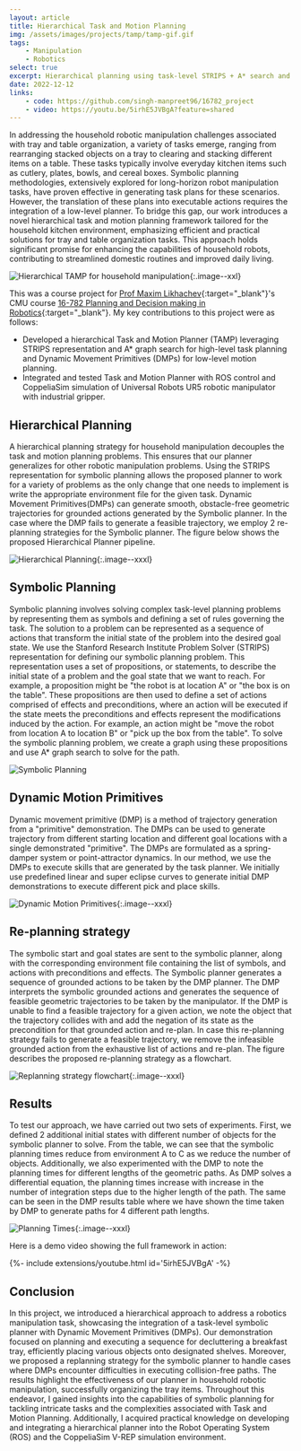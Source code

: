 ```yaml
---
layout: article
title: Hierarchical Task and Motion Planning
img: /assets/images/projects/tamp/tamp-gif.gif
tags: 
    - Manipulation
    - Robotics
select: true
excerpt: Hierarchical planning using task-level STRIPS + A* search and execution with DMPs for household robotic manipulation. 
date: 2022-12-12
links:
    - code: https://github.com/singh-manpreet96/16782_project
    - video: https://youtu.be/5irhE5JVBgA?feature=shared
---
```


In addressing the household robotic manipulation challenges associated with tray and table organization, a variety of tasks emerge, ranging from rearranging stacked objects on a tray to clearing and stacking different items on a table. These tasks typically involve everyday kitchen items such as cutlery, plates, bowls, and cereal boxes. Symbolic planning methodologies, extensively explored for long-horizon robot manipulation tasks, have proven effective in generating task plans for these scenarios. However, the translation of these plans into executable actions requires the integration of a low-level planner. To bridge this gap, our work introduces a novel hierarchical task and motion planning framework tailored for the household kitchen environment, emphasizing efficient and practical solutions for tray and table organization tasks. This approach holds significant promise for enhancing the capabilities of household robots, contributing to streamlined domestic routines and improved daily living.

![Hierarchical TAMP for household manipulation](/assets/images/projects/tamp/tamp-vrep.jpg?style=centerme){:.image--xxl}

This was a course project for [Prof Maxim Likhachev](https://www.ri.cmu.edu/ri-faculty/maxim-likhachev/){:target="\_blank"}'s CMU course [16-782 Planning and Decision making in Robotics](https://www.cs.cmu.edu/~maxim/classes/robotplanning_grad/){:target="\_blank"}. My key contributions to this project were as follows:
- Developed a hierarchical Task and Motion Planner (TAMP) leveraging STRIPS representation and A* graph search for high-level task planning and Dynamic Movement Primitives (DMPs) for low-level motion planning.
- Integrated and tested Task and Motion Planner with ROS control and CoppeliaSim simulation of Universal Robots UR5 robotic manipulator with industrial gripper.

## Hierarchical Planning
A hierarchical planning strategy for household manipulation decouples the task and motion planning problems. This ensures that our planner generalizes for other robotic manipulation problems. Using the STRIPS representation for symbolic planning allows the proposed planner to work for a variety of problems as the only change that one needs to implement is write the appropriate environment file for the given task. Dynamic Movement Primitives(DMPs) can generate smooth, obstacle-free geometric trajectories for grounded actions generated by the Symbolic planner. In the case where the DMP fails to generate a feasible trajectory, we employ 2 re-planning strategies for the Symbolic planner. The figure below shows the proposed Hierarchical Planner pipeline.

![Hierarchical Planning](/assets/images/projects/tamp/hierarchical.png?style=centerme){:.image--xxxl}

## Symbolic Planning
Symbolic planning involves solving complex task-level planning problems by representing them as symbols and defining a set of rules governing the task. The solution to a problem can be represented as a sequence of actions that transform the initial state of the problem into the desired goal state. We use the Stanford Research Institute Problem Solver (STRIPS) representation for defining our symbolic planning problem. This representation uses a set of propositions, or statements, to describe the initial state of a problem and the goal state that we want to reach. For example, a proposition might be "the robot is at location A" or "the box is on the table". These propositions are then used to define a set of actions comprised of effects and preconditions, where an action will be executed if the state meets the preconditions and effects represent the modifications induced by the action. For example, an action might be "move the robot from location A to location B" or "pick up the box from the table". To solve the symbolic planning problem, we create a graph using these propositions and use A* graph search to solve for the path.

![Symbolic Planning](/assets/images/projects/tamp/symbolic.png?style=centerme)

## Dynamic Motion Primitives
Dynamic movement primitive (DMP) is a method of trajectory generation from a "primitive" demonstration. The DMPs can be used to generate trajectory from different starting location and different goal locations with a single demonstrated "primitive". The DMPs are formulated as a spring- damper system or point-attractor dynamics. In our method, we use the DMPs to execute skills that are generated by the task planner. We initially use predefined linear and super eclipse curves to generate initial DMP demonstrations to execute different pick and place skills.

![Dynamic Motion Primitives](/assets/images/projects/tamp/dmp.png?style=centerme){:.image--xxxl}

## Re-planning strategy
The symbolic start and goal states are sent to the symbolic planner, along with the corresponding environment file containing the list of symbols, and actions with preconditions and effects. The Symbolic planner generates a sequence of grounded actions to be taken by the DMP planner. The DMP interprets the symbolic grounded actions and generates the sequence of feasible geometric trajectories to be taken by the manipulator. If the DMP is unable to find a feasible trajectory for a given action, we note the object that the trajectory collides with and add the negation of its state as the precondition for that grounded action and re-plan. In case this re-planning strategy fails to generate a feasible trajectory, we remove the infeasible grounded action from the exhaustive list of actions and re-plan. The figure describes the proposed re-planning strategy as a flowchart.

![Replanning strategy flowchart](/assets/images/projects/tamp/replan.png?style=centerme){:.image--xxxl}

## Results
To test our approach, we have carried out two sets of experiments. First, we defined 2 additional initial states with different number of objects for the symbolic planner to solve. From the table, we can see that the symbolic planning times reduce from environment A to C as we reduce the number of objects. Additionally, we also experimented with the DMP to note the planning times for different lengths of the geometric paths. As DMP solves a differential equation, the planning times increase with increase in the number of integration steps due to the higher length of the path. The same can be seen in the DMP results table where we have shown the time taken by DMP to generate paths for 4 different path lengths. 

![Planning Times](/assets/images/projects/tamp/results.png?style=centerme){:.image--xxxl}

Here is a demo video showing the full framework in action:

<div>{%- include extensions/youtube.html id='5irhE5JVBgA' -%}</div>

## Conclusion
In this project, we introduced a hierarchical approach to address a robotics manipulation task, showcasing the integration of a task-level symbolic planner with Dynamic Movement Primitives (DMPs). Our demonstration focused on planning and executing a sequence for decluttering a breakfast tray, efficiently placing various objects onto designated shelves. Moreover, we proposed a replanning strategy for the symbolic planner to handle cases where DMPs encounter difficulties in executing collision-free paths. The results highlight the effectiveness of our planner in household robotic manipulation, successfully organizing the tray items. Throughout this endeavor, I gained insights into the capabilities of symbolic planning for tackling intricate tasks and the complexities associated with Task and Motion Planning. Additionally, I acquired practical knowledge on developing and integrating a hierarchical planner into the Robot Operating System (ROS) and the CoppeliaSim V-REP simulation environment.